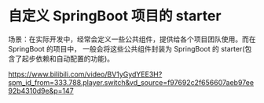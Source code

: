 # 自定义 SpringBoot 项目的 starter
场景：在实际开发中，经常会定义一些公共组件，提供给各个项目团队使用。而在 SpringBoot 的项目中，
一般会将这些公共组件封装为 SpringBoot 的 starter(包含了起步依赖和自动配置的功能)。










<https://www.bilibili.com/video/BV1yGydYEE3H?spm_id_from=333.788.player.switch&vd_source=f97692c2f656607aeb97ee92b4310d9e&p=147>